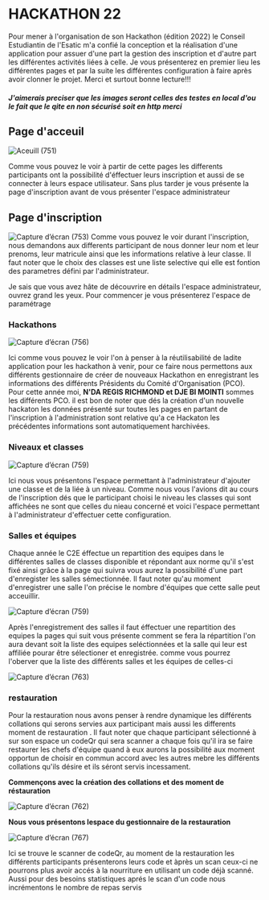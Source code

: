 # HACKATHON 22
Pour mener à l'organisation de son Hackathon (édition 2022) le Conseil Estudiantin de l'Esatic m'a confié la conception et la réalisation d'une application pour assuer d'une part la gestion des inscription  et d'autre part les différentes activités liées à celle.
Je vous présenterez en premier lieu les différentes pages et par la suite les différentes configuration à faire après avoir clonner le projet.
Merci et surtout bonne lecture!!!

##### J'aimerais preciser que les images seront celles des testes en local d'ou le fait que le qite en non sécurisé soit en http merci

## Page d'acceuil
![Aceuill (751)](https://user-images.githubusercontent.com/62190055/160437217-f239db67-7d04-4f81-bb38-e58e4a16928f.png)

Comme vous pouvez le voir à partir de cette pages les differents participants ont la possibilité d'éffectuer leurs inscription et aussi de se connecter à leurs espace utilisateur. Sans plus tarder je vous présente la page d'inscription avant de vous présenter l'espace administrateur

## Page d'inscription

![Capture d’écran (753)](https://user-images.githubusercontent.com/62190055/160438152-728597f4-3c53-4ae6-9e24-4c4d205e5fec.png)
Comme vous pouvez le voir durant l'inscription, nous demandons aux differents participant de nous donner leur nom et leur prenoms, leur matricule ainsi que les informations relative à leur classe. Il faut noter que le choix des classes est une liste selective qui elle est fontion des parametres défini par l'administrateur.

Je sais que vous avez hâte de découvrire en détails l'espace administrateur, ouvrez grand les yeux.
Pour commencer je vous présenterez l'espace de paramétrage 

### Hackathons
![Capture d’écran (756)](https://user-images.githubusercontent.com/62190055/160440952-00f47990-b493-4e31-84fc-23c372d5f43b.png)

Ici comme vous pouvez le voir l'on à penser à la réutilisabilité de ladite application pour les hackathon à venir, pour ce faire nous permettons aux différents gestionnaire de créer de nouveaux Hackathon en enregistrant les informations des différents Présidents du Comité d'Organisation (PCO).
Pour cette année moi, **N'DA REGIS RICHMOND et DJE BI MOINTI** sommes les différents PCO. il est bon de noter que dés la création d'un nouvelle hackaton les données présenté sur toutes les pages en partant de l'inscription à l'administration sont relative qu'a ce Hackaton les précédentes informations sont automatiquement harchivées.

### Niveaux et classes
![Capture d’écran (759)](https://user-images.githubusercontent.com/62190055/160442083-5c65c105-bf3c-40ad-a3f6-aba1d5707a42.png)

Ici nous vous présentons l'espace permettant à l'administrateur d'ajouter une classe et de la liée à un niveau.
Comme nous vous l'avions dit au cours de l'inscription dés que le participant choisi le niveau les classes qui sont affichées ne sont que celles du nieau concerné et voici l'espace permettant à l'administrateur d'effectuer cette configuration.

### Salles et équipes


Chaque année le C2E éffectue un repartition des equipes dans le différentes salles de classes disponible et répondant aux norme qu'il s'est fixé ainsi grâce à la page qui suivra vous aurez la possibilité d'une part d'enregister les salles sémectionnée. Il faut noter qu'au moment d'enregistrer une salle l'on précise le nombre d'équipes que cette salle peut acceuillir. 

![Capture d’écran (759)](https://user-images.githubusercontent.com/62190055/160443343-de652834-375b-41c0-9e68-33a0de969c68.png)

Après l'enregistrement des salles il faut éffectuer une repartition des equipes la pages qui suit vous présente comment se fera la répartition
l'on aura devant soit la liste des equipes seléctionnées et la salle qui leur est affiliée pourar être sélectioner et enregistrée.
comme vous pourrez l'oberver que la liste des différents salles et les équipes de celles-ci

![Capture d’écran (763)](https://user-images.githubusercontent.com/62190055/160444284-03711afb-2c1e-4fee-89c3-a6e698d88081.png)

### restauration

Pour la restauration nous avons penser à rendre dynamique les différents collations qui serons servies aux participant mais aussi les differents moment de restauration . Il faut noter que chaque participant sélectionné à sur son espace un codeQr qui sera scanner a chaque fois qu'il ira se faire restaurer 
les chefs d'équipe quand à eux aurons la possibilité aux moment opportun de choisir en commun accord avec les autres mebre les différents collations qu'ils désire et ils séront servis incessament.

__Commençons avec la création des collations et des moment de réstauration__

![Capture d’écran (762)](https://user-images.githubusercontent.com/62190055/160445108-4949271b-c938-4ec3-92c9-e48e90095200.png)

__Nous vous présentons lespace du gestionnaire de la restauration__

![Capture d’écran (767)](https://user-images.githubusercontent.com/62190055/160445964-16db84b3-d30f-4adb-9c57-700014200db8.png)

Ici se trouve le scanner de codeQr, au moment de la restauration les différents participants présenterons leurs code et àprès un scan ceux-ci ne pourrons plus avoir accés à la nourriture en utilisant un code déjà scanné. Aussi pour des besoins statistiques aprés le scan d'un code nous incrémentons le nombre de repas servis

